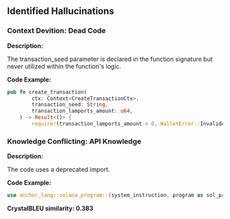 ## Identified Hallucinations

### Context Devition: Dead Code
**Description:** 

The transaction_seed parameter is declared in the function signature but never utilized within the function's logic.

**Code Example:**
```rust
pub fn create_transaction(
        ctx: Context<CreateTransactionCtx>,
        transaction_seed: String,
        transaction_lamports_amount: u64,
    ) -> Result<()> {
        require!(transaction_lamports_amount > 0, WalletError::InvalidAmount);
```

### Knowledge Conflicting: API Knowledge
**Description:** 

The code uses a deprecated import.

**Code Example:**
```rust
use anchor_lang::solana_program::{system_instruction, program as sol_program};
```

**CrystalBLEU similarity: 0.383** 
